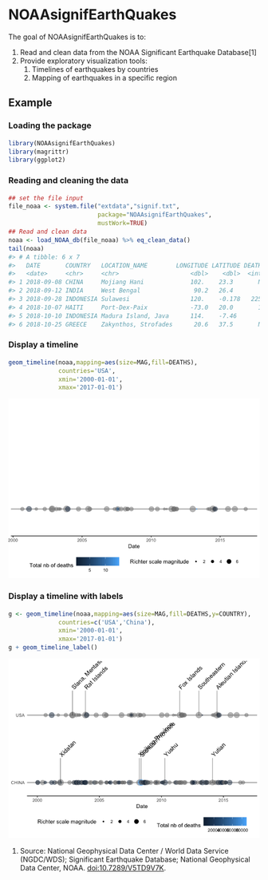 <!-- README.md is generated from README.Rmd. Please edit that file -->

# NOAAsignifEarthQuakes

The goal of NOAAsignifEarthQuakes is to:

1.  Read and clean data from the NOAA Significant Earthquake
    Database\[1\]
2.  Provide exploratory visualization tools:
    1.  Timelines of earthquakes by countries
    2.  Mapping of earthquakes in a specific region

## Example

### Loading the package

``` r
library(NOAAsignifEarthQuakes)
library(magrittr)
library(ggplot2)
```

### Reading and cleaning the data

``` r
## set the file input
file_noaa <- system.file("extdata","signif.txt",
                         package="NOAAsignifEarthQuakes",
                         mustWork=TRUE)
## Read and clean data
noaa <- load_NOAA_db(file_noaa) %>% eq_clean_data()
tail(noaa)
#> # A tibble: 6 x 7
#>   DATE       COUNTRY   LOCATION_NAME        LONGITUDE LATITUDE DEATHS   MAG
#>   <date>     <chr>     <chr>                    <dbl>    <dbl>  <int> <dbl>
#> 1 2018-09-08 CHINA     Mojiang Hani             102.    23.3       NA   5.6
#> 2 2018-09-12 INDIA     West Bengal               90.2   26.4        1   5.3
#> 3 2018-09-28 INDONESIA Sulawesi                 120.    -0.178   2256   7.5
#> 4 2018-10-07 HAITI     Port-Dex-Paix            -73.0   20.0       18   5.9
#> 5 2018-10-10 INDONESIA Madura Island, Java      114.    -7.46       4   6  
#> 6 2018-10-25 GREECE    Zakynthos, Strofades      20.6   37.5       NA   6.8
```

### Display a timeline

``` r
geom_timeline(noaa,mapping=aes(size=MAG,fill=DEATHS),
              countries='USA',
              xmin='2000-01-01',
              xmax='2017-01-01')
```

![](README-timeline_usa-1.png)<!-- -->

### Display a timeline with labels

``` r
g <- geom_timeline(noaa,mapping=aes(size=MAG,fill=DEATHS,y=COUNTRY),
              countries=c('USA','China'),
              xmin='2000-01-01',
              xmax='2017-01-01') 
g + geom_timeline_label()
```

![](README-timeline_usa_china_labels-1.png)<!-- -->

1.  Source: National Geophysical Data Center / World Data Service
    (NGDC/WDS); Significant Earthquake Database; National Geophysical
    Data Center, NOAA. <doi:10.7289/V5TD9V7K>.
